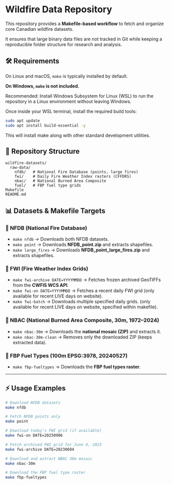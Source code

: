 # Wildfire Data Repository 

This repository provides a **Makefile-based workflow** to fetch and organize core Canadian wildfire datasets. 

It ensures that large binary data files are not tracked in Git while keeping a reproducible folder structure for research and analysis.

## 🛠️ Requirements 

On Linux and macOS, `make` is typically installed by default.

**On Windows, `make` is not included.**

Recommended: Install Windows Subsystem for Linux (WSL) to run the repository in a Linux environment without leaving Windows.

Once inside your WSL terminal, install the required build tools:

```bash
sudo apt update
sudo apt install build-essential -y
```

This will install make along with other standard development utilities.

## 📂 Repository Structure

```text
wildfire-datasets/
  raw-data/
    nfdb/   # National Fire Database (points, large fires)
    fwi/    # Daily Fire Weather Index rasters (CFFDRS)
    nbac/   # National Burned Area Composite
    fuel/   # FBP fuel type grids
Makefile
README.md
```

## 📊 Datasets & Makefile Targets

### 🔹 NFDB (National Fire Database)
- `make nfdb` → Downloads both NFDB datasets.  
- `make point` → Downloads **NFDB_point.zip** and extracts shapefiles.  
- `make large_fires` → Downloads **NFDB_point_large_fires.zip** and extracts shapefiles.  

### 🔹 FWI (Fire Weather Index Grids)
- `make fwi-archive DATE=YYYYMMDD` → Fetches frozen archived GeoTIFFs from the **CWFIS WCS API**.  
- `make fwi-on DATE=YYYYMMDD` → Fetches a recent daily FWI grid (only available for recent LIVE days on website).  
- `make fwi-batch` → Downloads multiple specified daily grids. (only available for recent LIVE days on website, specified within makefile). 

### 🔹 NBAC (National Burned Area Composite, 30m, 1972–2024)
- `make nbac-30m` → Downloads the **national mosaic (ZIP)** and extracts it.  
- `make nbac-30m-clean` → Removes only the downloaded ZIP (keeps extracted data).  

### 🔹 FBP Fuel Types (100m EPSG:3978, 20240527)
- `make fbp-fueltypes` → Downloads the **FBP fuel types raster**.  

---

## ⚡ Usage Examples

```bash
# Download NFDB datasets
make nfdb

# Fetch NFDB points only
make point

# Download today’s FWI grid (if available)
make fwi-on DATE=20250906

# Fetch archived FWI grid for June 4, 2023
make fwi-archive DATE=20230604

# Download and extract NBAC 30m mosaic
make nbac-30m

# Download the FBP fuel type raster
make fbp-fueltypes
```
